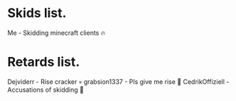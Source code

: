 # Skids list. 
Me - Skidding minecraft clients 🔥

# Retards list. 
Dejviderr - Rise cracker 💀
grabsion1337 - Pls give me rise 🤡
CedrikOffiziell - Accusations of skidding 🥵
